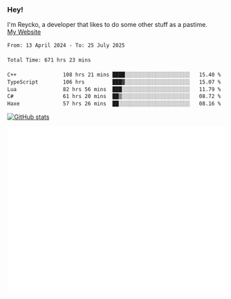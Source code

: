 ### Hey!
I'm Reycko, a developer that likes to do some other stuff as a pastime.  
[My Website](https://reycko.root.sx)

<!--START_SECTION:wakasection-->

```txt
From: 13 April 2024 - To: 25 July 2025

Total Time: 671 hrs 23 mins

C++               108 hrs 21 mins ████░░░░░░░░░░░░░░░░░░░░░   15.40 %
TypeScript        106 hrs         ███▓░░░░░░░░░░░░░░░░░░░░░   15.07 %
Lua               82 hrs 56 mins  ███░░░░░░░░░░░░░░░░░░░░░░   11.79 %
C#                61 hrs 20 mins  ██▒░░░░░░░░░░░░░░░░░░░░░░   08.72 %
Haxe              57 hrs 26 mins  ██░░░░░░░░░░░░░░░░░░░░░░░   08.16 %
```

<!--END_SECTION:wakasection-->

[![GitHub stats](https://github-readme-stats.vercel.app/api?username=Reycko&show_icons=true&theme=dark&hide_title=true&count_private=true)](https://github.com/anuraghazra/github-readme-stats)

![Metrics](/github-metrics.svg)
